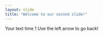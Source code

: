 ```yaml
---
layout: slide
title: "Welcome to our second slide!"
---
```

Your text time 1
Use the left arrow to go back!
